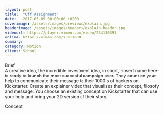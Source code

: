 ```yaml
---
layout: post
title:  "Off Assignment"
date:   2017-05-09 00:00:00 +0200
coverimage: /assets/images/previews/explain.jpg
headerimage: /assets/images/headers/explain-header.jpg
videourl: https://player.vimeo.com/video/234110391
online: https://vimeo.com/234110391
summary:
category: Motion
client: School
---
```


<span class="post-content-text-subtitle" >Brief</span><br/>
A creative idea, the incredible investment idea, in short, -insert name here- is ready to launch the most succesful campaign ever. They count on your help to communicate their message to their 1000's of backers on Kickstarter. Create an explainer video that visualises their concept, filosofy and message. You choose an existing concept on Kickstarter that can use your help and bring your 2D version of their story.

<span class="post-content-text-subtitle" >Concept</span><br/>
